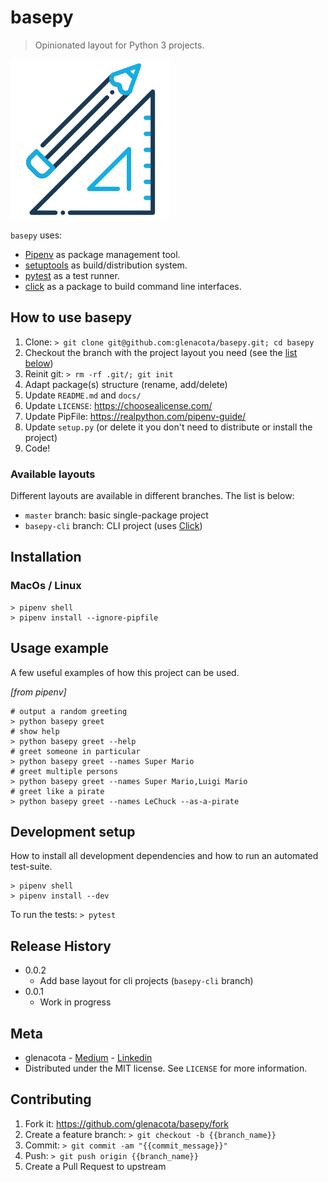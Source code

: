 # basepy
> Opinionated layout for Python 3 projects.

![industry_robot](docs/construction_plan.png)

`basepy` uses:
- [Pipenv](https://pipenv.pypa.io/en/latest/) as package management tool.
- [setuptools](https://setuptools.readthedocs.io/en/latest/) as build/distribution system.
- [pytest](https://docs.pytest.org/en/latest/) as a test runner.
- [click](https://click.palletsprojects.com/en/7.x/) as a package to build command line interfaces.

## How to use basepy
1. Clone: `> git clone git@github.com:glenacota/basepy.git; cd basepy`
2. Checkout the branch with the project layout you need (see the [list below](###-available-layouts))
3. Reinit git: `> rm -rf .git/; git init`
4. Adapt package(s) structure (rename, add/delete)
5. Update `README.md` and `docs/`
6. Update `LICENSE`: https://choosealicense.com/
7. Update PipFile: https://realpython.com/pipenv-guide/
8. Update `setup.py` (or delete it you don't need to distribute or install the project)
9. Code!

### Available layouts
Different layouts are available in different branches. The list is below:
- `master` branch: basic single-package project
- `basepy-cli` branch: CLI project (uses [Click](https://click.palletsprojects.com/en/7.x/))

## Installation
### MacOs / Linux

```
> pipenv shell
> pipenv install --ignore-pipfile
```

## Usage example
A few useful examples of how this project can be used.

*[from pipenv]*

```
# output a random greeting
> python basepy greet
# show help
> python basepy greet --help
# greet someone in particular
> python basepy greet --names Super Mario
# greet multiple persons
> python basepy greet --names Super Mario,Luigi Mario
# greet like a pirate
> python basepy greet --names LeChuck --as-a-pirate
```

## Development setup
How to install all development dependencies and how to run an automated test-suite.

```
> pipenv shell
> pipenv install --dev
```

To run the tests:
`> pytest`

## Release History
- 0.0.2
  - Add base layout for cli projects (`basepy-cli` branch) 
- 0.0.1
  - Work in progress

## Meta
- glenacota - [Medium](https://medium.com/@guido.lenacota) - [Linkedin](https://www.linkedin.com/in/guidolenacota)
- Distributed under the MIT license. See `LICENSE` for more information.

## Contributing
1. Fork it: https://github.com/glenacota/basepy/fork
2. Create a feature branch: `> git checkout -b {{branch_name}}`
3. Commit: `> git commit -am "{{commit_message}}"`
4. Push: `> git push origin {{branch_name}}`
5. Create a Pull Request to upstream